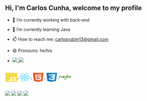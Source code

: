 ## Hi, I'm Carlos Cunha, welcome to my profile

- 🔭 I’m currently working with back-end
- 🌱 I’m currently learning Java
- 📫 How to reach me: carlosrubim13@gmail.com
- 😄 Pronouns: he/his

- <div>
  <a href="https://beacons.ai/carloscunhaa">
  <img height="180em" src="https://github-readme-stats.vercel.app/api?username=carloscunha1&show_icons=true&theme=dark&count_private=true"/>
  <img height="180em" src="https://github-readme-stats.vercel.app/api/top-langs/?username=carloscunha1&layout=compact&langs_count=16&theme=dark"/>
</div>

<div style="display: inline_block"><br>
  <img align="center" alt="Carlos-Js" height="30" width="40" src="https://raw.githubusercontent.com/devicons/devicon/master/icons/javascript/javascript-plain.svg">
  <img align="center" alt="Carlos-React" height="30" width="40" src="https://raw.githubusercontent.com/devicons/devicon/master/icons/react/react-original.svg">
  <img align="center" alt="Carlos-HTML" height="30" width="40" src="https://raw.githubusercontent.com/devicons/devicon/master/icons/html5/html5-original.svg">
  <img align="center" alt="Carlos-CSS" height="30" width="40" src="https://raw.githubusercontent.com/devicons/devicon/master/icons/css3/css3-original.svg">
  <img align="center" alt="Carlos-CSS" height="30" width="40" src="https://raw.githubusercontent.com/devicons/devicon/master/icons/nodejs/nodejs-plain-wordmark.svg">
          
 
          
</div>

##

<div> 
  <a href="https://instagram.com/caducunhaa" target="_blank"><img src="https://img.shields.io/badge/-Instagram-%23E4405F?style=for-the-badge&logo=instagram&logoColor=white" target="_blank"></a>
 	<a href="https://www.twitch.tv/caducunhaa" target="_blank"><img src="https://img.shields.io/badge/Twitch-9146FF?style=for-the-badge&logo=twitch&logoColor=white" target="_blank"></a>
  <a href = "mailto:carlosrubim13@gmail.com"><img src="https://img.shields.io/badge/-Gmail-%23333?style=for-the-badge&logo=gmail&logoColor=white" target="_blank"></a>
  <a href="https://www.linkedin.com/in/carloscunhaa/" target="_blank"><img src="https://img.shields.io/badge/-LinkedIn-%230077B5?style=for-the-badge&logo=linkedin&logoColor=white" target="_blank"></a> 
  
</div>


